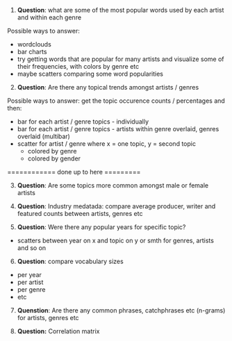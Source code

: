 1. **Question**: what are some of the most popular words used by each artist and within each genre

Possible ways to answer:
* wordclouds
* bar charts
* try getting words that are popular for many artists and visualize some of their frequencies, with colors by genre etc
* maybe scatters comparing some word popularities

2. **Question**: Are there any topical trends amongst artists / genres

Possible ways to answer: get the topic occurence counts / percentages and then:
* bar for each artist / genre topics - individually
* bar for each artist / genre topics - artists within genre overlaid, genres overlaid (multibar)
* scatter for artist / genre where x = one topic, y = second topic
    - colored by genre
    - colored by gender

============ done up to here =========

3. **Question**: Are some topics more common amongst male or female artists

4. **Question**: Industry medatada: compare average producer, writer and featured counts between artists, genres etc

5. **Question**: Were there any popular years for specific topic?
* scatters between year on x  and topic on y or smth for genres, artists and so on

6. **Question**: compare vocabulary sizes
* per year
* per artist
* per genre
* etc

7. **Quenstion**: Are there any common phrases, catchphrases etc (n-grams) for artists, genres etc

8. **Question:** Correlation matrix

